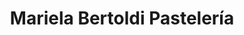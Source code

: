 ---
title: "Mariela Bertoldi Pastelería"
url: /cipolletti/mariela-bertoldi-pasteleria/
shop: pastelería
---